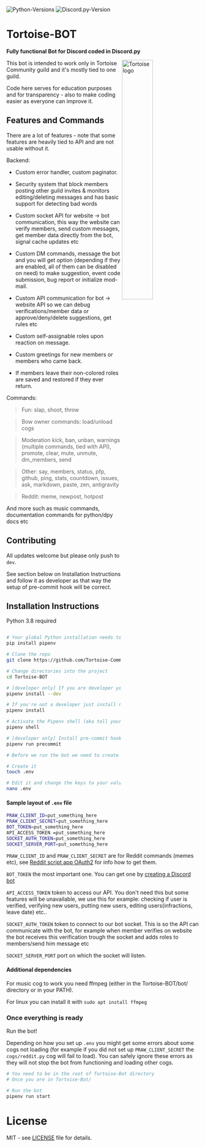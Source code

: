 ![Python-Versions](https://img.shields.io/badge/python-3.7-blue?style=flat-square)
![Discord.py-Version](https://img.shields.io/badge/discord.py-1.3.3-blue?style=flat-square)

# Tortoise-BOT
**Fully functional Bot for Discord coded in Discord.py**

<img alt="Tortoise logo" align="right" src="https://i.imgur.com/bKk1StC.png" width=40%/>

This bot is intended to work only in Tortoise Community guild and it's
mostly tied to one guild. 

Code here serves for education purposes and for
transparency - also to make coding easier as everyone can improve it.

## Features and Commands

There are a lot of features - note that some features are heavily tied to API and are not usable without it.

Backend:

* Custom error handler, custom paginator.

* Security system that block members posting other guild invites & monitors editing/deleting messages and 
has basic support for detecting bad words

* Custom socket API for website -> bot communication, this way the website can verify members, send custom messages, 
get member data directly from the bot, signal cache updates etc

* Custom DM commands, message the bot and you will get option (depending if they are enabled, all of them can be disabled 
on need) to make suggestion, event code submission, bug report or initialize  mod-mail.

* Custom API communication for bot -> website API so we can debug verifications/member data or approve/deny/delete 
suggestions, get rules etc

* Custom self-assignable roles upon reaction on message.

* Custom greetings for new members or members who came back.

* If members leave their non-colored roles are saved and restored if they ever return.

Commands:


> Fun: slap, shoot, throw

> Bow owner commands: load/unload cogs

> Moderation kick, ban, unban, warnings (multiple commands, tied with API), promote, clear, mute, unmute, dm_members, send

> Other: say, members, status, pfp, github, ping, stats, countdown, issues, ask, markdown, paste, zen, antigravity

> Reddit: meme, newpost, hotpost


And more such as music commands, documentation commands for python/dpy docs etc

## Contributing

All updates welcome but please only push to `dev`.

See section below on Installation Instructions and follow it as developer as that
way the setup of pre-commit hook will be correct. 

## Installation Instructions

Python 3.8 required

```bash

# Your global Python installation needs to have pipenv
pip install pipenv

# Clone the repo
git clone https://github.com/Tortoise-Community/Tortoise-BOT.git

# Change directories into the project
cd Tortoise-BOT

# [developer only] If you are developer you need to install dependencies for dev
pipenv install --dev

# If you're not a developer just install required dependencies like this
pipenv install

# Activate the Pipenv shell (aka tell your terminal/whatever to use dependencies from the env in this project)
pipenv shell

# [developer only] Install pre-commit hook
pipenv run precommit

# Before we run the bot we need to create .env file where all secret keys will be (tokens etc)

# Create it
touch .env

# Edit it and change the keys to your values (see section below for sample layout)
nano .env
```

#### Sample layout of `.env` file

```bash
PRAW_CLIENT_ID=put_something_here
PRAW_CLIENT_SECRET=put_something_here
BOT_TOKEN=put_something_here
API_ACCESS_TOKEN =put_something_here
SOCKET_AUTH_TOKEN=put_something_here
SOCKET_SERVER_PORT=put_something_here
```

`PRAW_CLIENT_ID` and `PRAW_CLIENT_SECRET`
are for Reddit commands (memes etc), see [Reddit script app OAuth2](https://github.com/reddit-archive/reddit/wiki/OAuth2)
for info how to get them.

`BOT_TOKEN` the most important one. You can get one by [creating a Discord bot](https://discordapp.com/developers/applications)

`API_ACCESS_TOKEN` token to access our API. You don't need this but some features
will be unavailable, we use this for example: checking if user is verified,
verifying new users, putting new users, editing users(infractions, leave date) etc..

`SOCKET_AUTH_TOKEN` token to connect to our bot socket. 
This is so the API can communicate with the bot,
for example when member verifies on website the bot receives this verification trough the socket
and adds roles to members/send him message etc

`SOCKET_SERVER_PORT` port on which the socket will listen.

#### Additional dependencies

For music cog to work you need ffmpeg (either in the Tortoise-BOT/bot/ directory or in your PATH).

For linux you can install it with `sudo apt install ffmpeg`

### Once everything is ready

Run the bot!

Depending on how you set up `.env` you might get some errors about some cogs not loading 
(for example if you did not set up `PRAW_CLIENT_SECRET` the `cogs/reddit.py` cog will fail to load).
You can safely ignore these errors as they will not stop the bot from functioning and loading other cogs.

```bash
# You need to be in the root of Tortoise-Bot directory
# Once you are in Tortoise-Bot/

# Run the bot
pipenv run start
```

# License

MIT - see [LICENSE](https://github.com/Tortoise-Community/Tortoise-BOT/blob/dev/LICENSE) file for details.

